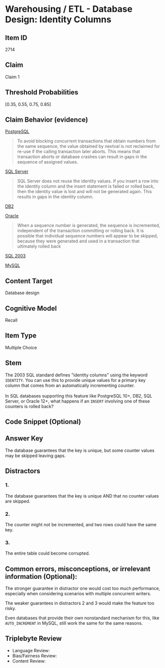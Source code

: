 # Warehousing / ETL - Database Design: Identity Columns

## Item ID
2714

## Claim
Claim 1

## Threshold Probabilities
[0.35, 0.55, 0.75, 0.85]

## Claim Behavior (evidence)
[PostgreSQL](https://www.postgresql.org/docs/current/functions-sequence.html)
> To avoid blocking concurrent transactions that obtain numbers from the same sequence, the value obtained by nextval is not reclaimed for re-use if the calling transaction later aborts. This means that transaction aborts or database crashes can result in gaps in the sequence of assigned values. 

[SQL Server](https://www.sqlservertutorial.net/sql-server-basics/sql-server-identity/)

> SQL Server does not reuse the identity values. If you insert a row into the identity column and the insert statement is failed or rolled back, then the identity value is lost and will not be generated again. This results in gaps in the identity column.

[DB2](https://www.ibm.com/docs/en/db2-for-zos/12?topic=programs-identity-columns)

[Oracle](https://docs.oracle.com/database/121/SQLRF/statements_6017.htm#SQLRF01314)
> When a sequence number is generated, the sequence is incremented, independent of the transaction committing or rolling back.
> It is possible that individual sequence numbers will appear to be skipped, because they were generated and used in a transaction that ultimately rolled back

[SQL 2003](https://sigmodrecord.org/publications/sigmodRecord/0403/E.JimAndrew-standard.pdf)

[MySQL](https://dev.mysql.com/doc/refman/8.0/en/innodb-auto-increment-handling.html)

## Content Target
Database design

## Cognitive Model
Recall

## Item Type
Multiple Choice

## Stem
The 2003 SQL standard defines "identity columns" using the keyword `IDENTITY`. You can use this to provide unique values for a primary key column that comes from an automatically incrementing counter.
<br><br>
In SQL databases supporting this feature like PostgreSQL 10+, DB2, SQL Server, or Oracle 12+, what happens if an `INSERT` involving one of these counters is rolled back?

## Code Snippet (Optional)

## Answer Key
The database guarantees that the key is unique, but some counter values may be skipped leaving gaps.

## Distractors
### 1.
The database guarantees that the key is unique AND that no counter values are skipped.

### 2.
The counter might not be incremented, and two rows could have the same key.

### 3.
The entire table could become corrupted.

## Common errors, misconceptions, or irrelevant information (Optional):
The stronger guarantee in distractor one would cost too much performance, especially when considering scenarios with multiple concurrent writers. 

The weaker guarantees in distractors 2 and 3 would make the feature too risky. 

Even databases that provide their own nonstandard mechanism for this, like `AUTO_INCREMENT` in MySQL, still work the same for the same reasons.

## Triplebyte Review
- Language Review:
- Bias/Fairness Review:
- Content Review:
